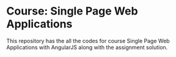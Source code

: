 # Course: Single Page Web Applications 

This repository has the all the codes for course Single Page Web Applications with AngularJS along with the assignment solution. 
